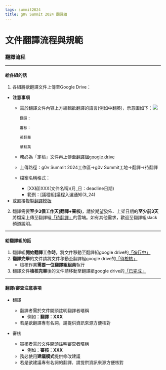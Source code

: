```yaml
---
tags: summit2024
title: g0v Summit 2024 翻譯組
---
```


# 文件翻譯流程與規範


### 翻譯流程
---
#### 給各組的話

1. 各組將欲翻譯文件上傳至Google Drive：

* **注意事項**
    * 需於翻譯文件內容上方編輯欲翻譯的語言(例如中翻英)，示意圖如下：![](https://s3-ap-northeast-1.amazonaws.com/g0v-hackmd-images/uploads/upload_cc0b8ce0792ea2edaa7e70ab57aac82e.png)
		```
		翻譯：

		審核：

		英翻華
		
		華翻英

		```

    * 務必為「定稿」文件再上傳至[翻譯組google drive](https://drive.google.com/drive/folders/1eQCxm4t37EeYmyqO4dCCqueX_EBI9eYj?usp=sharing)
    * 上傳路徑：g0v Summit 2024工作區->g0v Summit工地->翻譯->待翻譯
    * 檔案名稱格式：
        * [XX組]XXX(文件名稱)(月_日：deadline日期)
        * 範例：[議程組]議程入選通知(3_24)
* 或直接複製[翻譯模板](https://docs.google.com/document/d/1lGfwMGnR6IW8Av42T7V7KdF6vVdSdMVbhcP5lUC7x1s/edit?usp=share_link)

2. 翻譯需要**至少3個工作天(翻譯+審核)**，請於期望發佈、上架日期的**至少前3天**將檔案上傳至翻譯組[「待翻譯」](https://drive.google.com/drive/folders/1bd37gIQ40b02nC1utd_BKtVl7RphmMfA?usp=sharing)的雲端。如有其他需求，歡迎至翻譯組slack頻道說明。
---
#### 給翻譯組的話

1. 翻譯組**開始翻譯工作時**，將文件移動至翻譯組google drive的[「進行中」](https://drive.google.com/drive/folders/1nqn0HOTv5A_BiuQ9a-6g3K-qhWEKT0q7?usp=sharing)
2. **翻譯完畢**的文件請將文件移動至翻譯組google drive的[「待檢核」](https://drive.google.com/drive/folders/1WxbQ8XLhxrRnTFi-4cxMmu-DfxDTwh3U?usp=sharing)
    * 檢核作業**需要一位翻譯組組員**執行
3. 翻譯文件**檢核完畢**後的文件請移動至翻譯組google drive的[「已完成」](https://drive.google.com/drive/folders/1zaUafXAa1SHMXffT4pg7VTCxT9DpGX8H?usp=sharing)
---
#### 翻譯/審查注意事項

* 翻譯
    * 翻譯者需於文件開頭註明翻譯者暱稱
        * 例如：**翻譯：XXX**
    * 若是欲翻譯專有名詞，請提供資訊來源方便核對

* 審核
    * 審核者需於文件開頭註明審查者暱稱
        * 例如：**審核：XXX**
    * 務必使用**建議模式**提供修改建議
    * 若是欲建議專有名詞的翻譯，請提供資訊來源方便核對